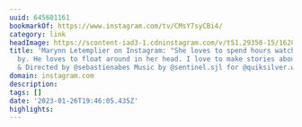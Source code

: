 ```yaml
---
uuid: 645601161
bookmarkOf: https://www.instagram.com/tv/CMsY7syCBi4/
category: link
headImage: https://scontent-iad3-1.cdninstagram.com/v/t51.29350-15/162880359_1370606396642567_2302040915790001897_n.jpg?stp=c364.648.608.607a_dst-jpg_s640x640&_nc_cat=109&ccb=1-7&_nc_sid=8ae9d6&_nc_ohc=1OmvhMou_hkAX9moBfB&_nc_ht=scontent-iad3-1.cdninstagram.com&oh=00_AfAn30o0ARJWuAuY_iNf2k8-_WuE1_NS4rKVJ7V2OSUSqw&oe=65054BDC
title: 'Marynn Letemplier on Instagram: "She loves to spend hours watching cars passing
  by. He loves to float around in her head. I love to make stories about it. . Filmed
  & Directed by @sebastienabes Music by @sentinel.sjl for @quiksilver.womens"'
domain: instagram.com
description: 
tags: []
date: '2023-01-26T19:46:05.435Z'
highlights: 
---
```



